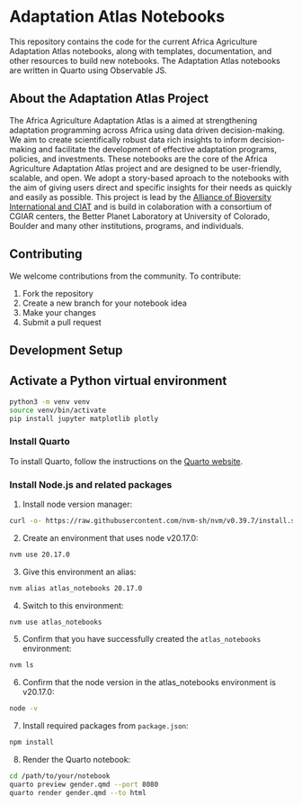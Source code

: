 # Adaptation Atlas Notebooks

This repository contains the code for the current Africa Agriculture Adaptation Atlas notebooks, along with templates, documentation, and other resources to build new notebooks. The Adaptation Atlas notebooks are written in Quarto using Observable JS.

## About the Adaptation Atlas Project

The Africa Agriculture Adaptation Atlas is a aimed at strengthening adaptation programming across Africa using data driven decision-making. We aim to create scientifically robust data rich insights to inform decision-making and facilitate the development of effective adaptation programs, policies, and investments. These notebooks are the core of the Africa Agriculture Adaptation Atlas project and are designed to be user-friendly, scalable, and open. We adopt a story-based aproach to the notebooks with the aim of giving users direct and specific insights for their needs as quickly and easily as possible. This project is lead by the [Alliance of Bioversity International and CIAT](https://alliancebioversityciat.org/) and is build in colaboration with a consortium of CGIAR centers, the Better Planet Laboratory at University of Colorado, Boulder and many other institutions, programs, and individuals. 

## Contributing

We welcome contributions from the community. To contribute:

1. Fork the repository
2. Create a new branch for your notebook idea
3. Make your changes
4. Submit a pull request

## Development Setup

## Activate a Python virtual environment

```bash
python3 -m venv venv
source venv/bin/activate
pip install jupyter matplotlib plotly
```

### Install Quarto

To install Quarto, follow the instructions on the [Quarto website](https://quarto.org/docs/get-started/).

### Install Node.js and related packages

1. Install node version manager:
```bash
curl -o- https://raw.githubusercontent.com/nvm-sh/nvm/v0.39.7/install.sh | bash
```
2. Create an environment that uses node v20.17.0:
```bash
nvm use 20.17.0
```
3. Give this environment an alias: 
```bash
nvm alias atlas_notebooks 20.17.0
```
4. Switch to this environment: 
```bash
nvm use atlas_notebooks
```
5. Confirm that you have successfully created the `atlas_notebooks` environment: 
```bash
nvm ls
```
6. Confirm that the node version in the atlas_notebooks environment is v20.17.0: 
```bash
node -v
```
7. Install required packages from `package.json`:
```bash
npm install
```
8. Render the Quarto notebook:
```bash
cd /path/to/your/notebook
quarto preview gender.qmd --port 8080
quarto render gender.qmd --to html
```